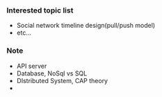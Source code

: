 ### Interested topic list

* Social network timeline design(pull/push model)
* etc...




### Note

* API server
* Database, NoSql vs SQL
* DIstributed System, CAP theory
* 
